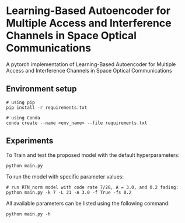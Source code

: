 # Learning-Based Autoencoder for Multiple Access and Interference Channels in Space Optical Communications
A pytorch implementation of Learning-Based Autoencoder for Multiple Access and Interference Channels in Space Optical Communications


## Environment setup
```
# using pip
pip install -r requirements.txt

# using Conda
conda create --name <env_name> --file requirements.txt
```

## Experiments
To Train and test the proposed model with the default hyperparameters:
```
python main.py
```
To run the model with specific parameter values:
```
# run RTN_norm model with code rate 7/28, A = 3.0, and 0.2 fading:
python main.py -k 7 -L 21 -A 3.0 -f True -fs 0.2
```
All available parameters can be listed using the following command:
```
python main.py -h
```

